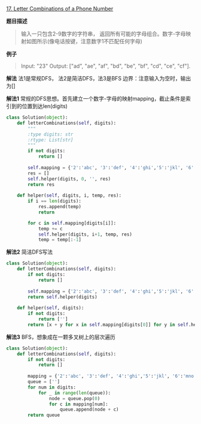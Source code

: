 [17. Letter Combinations of a Phone Number](https://leetcode.com/problems/letter-combinations-of-a-phone-number/description/)

**题目描述**
> 输入一只包含2-9数字的字符串， 返回所有可能的字母组合。数字-字母映射如图所示(像电话按键，注意数字1不匹配任何字母)

**例子**
> Input: "23"
Output: ["ad", "ae", "af", "bd", "be", "bf", "cd", "ce", "cf"].

**解法**
法1是常规DFS， 法2是简洁DFS，法3是BFS
边界：注意输入为空时，输出为[]

**解法1**
常规的DFS思想。首先建立一个数字-字母的映射mapping，截止条件是索引到的位置到达len(digits)
```python
class Solution(object):
    def letterCombinations(self, digits):
        """
        :type digits: str
        :rtype: List[str]
        """
        if not digits:
            return []
        
        self.mapping = {'2':'abc', '3':'def', '4':'ghi','5':'jkl', '6':'mno','7':'pqrs','8':'tuv','9':'wxyz'}
        res = []
        self.helper(digits, 0, '', res)
        return res
        
    def helper(self, digits, i, temp, res):
        if i == len(digits):
            res.append(temp)
            return

        for c in self.mapping[digits[i]]:
            temp += c
            self.helper(digits, i+1, temp, res)
            temp = temp[:-1]
```

**解法2**
简洁DFS写法
```python
class Solution(object):
    def letterCombinations(self, digits):
        if not digits:
            return []
        
        self.mapping = {'2':'abc', '3':'def', '4':'ghi','5':'jkl', '6':'mno','7':'pqrs','8':'tuv','9':'wxyz'}
        return self.helper(digits)
        
    def helper(self, digits):
        if not digits:
            return ['']
        return [x + y for x in self.mapping[digits[0]] for y in self.helper(digits[1:])]
```
**解法3**
BFS，想象成在一颗多叉树上的层次遍历
```python
class Solution(object):
    def letterCombinations(self, digits):
        if not digits:
            return []
        
        mapping = {'2':'abc', '3':'def', '4':'ghi','5':'jkl', '6':'mno','7':'pqrs','8':'tuv','9':'wxyz'}
        queue = ['']
        for num in digits:
            for _ in range(len(queue)):
                node = queue.pop(0)
                for c in mapping[num]:
                    queue.append(node + c)
        return queue
```
